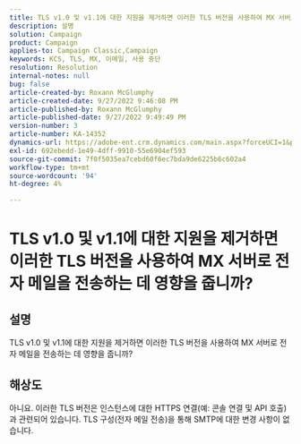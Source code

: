 ```yaml
---
title: TLS v1.0 및 v1.1에 대한 지원을 제거하면 이러한 TLS 버전을 사용하여 MX 서버로 전자 메일을 전송하는 데 영향을 줍니까?
description: 설명
solution: Campaign
product: Campaign
applies-to: Campaign Classic,Campaign
keywords: KCS, TLS, MX, 이메일, 사용 중단
resolution: Resolution
internal-notes: null
bug: false
article-created-by: Roxann McGlumphy
article-created-date: 9/27/2022 9:46:08 PM
article-published-by: Roxann McGlumphy
article-published-date: 9/27/2022 9:49:49 PM
version-number: 3
article-number: KA-14352
dynamics-url: https://adobe-ent.crm.dynamics.com/main.aspx?forceUCI=1&pagetype=entityrecord&etn=knowledgearticle&id=e75a27cb-ad3e-ed11-9db1-00224808613b
exl-id: 692ebedd-1e49-4dff-9910-55e6904ef593
source-git-commit: 7f0f5035ea7cebd60f6ec7bda9de6225b6c602a4
workflow-type: tm+mt
source-wordcount: '94'
ht-degree: 4%

---
```


# TLS v1.0 및 v1.1에 대한 지원을 제거하면 이러한 TLS 버전을 사용하여 MX 서버로 전자 메일을 전송하는 데 영향을 줍니까?

## 설명


TLS v1.0 및 v1.1에 대한 지원을 제거하면 이러한 TLS 버전을 사용하여 MX 서버로 전자 메일을 전송하는 데 영향을 줍니까?


## 해상도


아니요. 이러한 TLS 버전은 인스턴스에 대한 HTTPS 연결(예: 콘솔 연결 및 API 호출)과 관련되어 있습니다. TLS 구성(전자 메일 전송)을 통해 SMTP에 대한 변경 사항이 없습니다.
